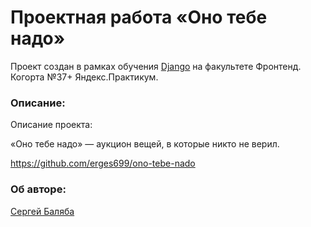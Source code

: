 # Проектная работа «Оно тебе надо»

Проект создан в рамках обучения <a href="#" target="_blank" rel="noreferrer">Django</a> на факультете Фронтенд. Когорта №37+ Яндекс.Практикум.

<h3 align="left">Описание:</h3>

Описание проекта:

«Оно тебе надо» — аукцион вещей, в которые никто не верил.

https://github.com/erges699/ono-tebe-nado

<h3 align="left">Об авторе:</h3>
<a href="https://github.com/erges699" target="_blank">Сергей Баляба</a>